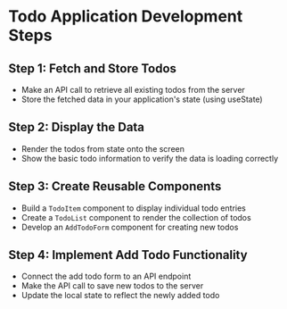 # Todo Application Development Steps

## Step 1: Fetch and Store Todos
- Make an API call to retrieve all existing todos from the server
- Store the fetched data in your application's state (using useState)

## Step 2: Display the Data
- Render the todos from state onto the screen
- Show the basic todo information to verify the data is loading correctly

## Step 3: Create Reusable Components
- Build a `TodoItem` component to display individual todo entries
- Create a `TodoList` component to render the collection of todos
- Develop an `AddTodoForm` component for creating new todos

## Step 4: Implement Add Todo Functionality
- Connect the add todo form to an API endpoint
- Make the API call to save new todos to the server
- Update the local state to reflect the newly added todo